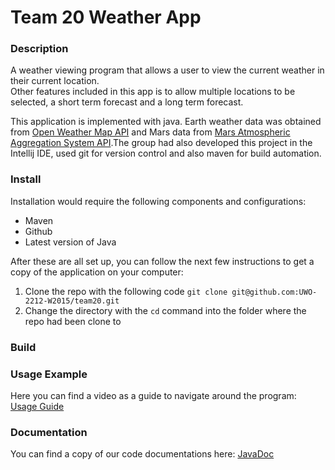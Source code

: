 # Team 20 Weather App

### Description
A weather viewing program that allows a user to view the current weather in their current location.   
Other features included in this app is to allow multiple locations to be selected, a short term forecast and a long term forecast. 

This application is implemented with java. Earth weather data was obtained from [Open Weather Map API](http://openweathermap.org) and Mars data from [Mars Atmospheric Aggregation System API](http://marsweather.ingenology.com/).The group had also developed this project in the Intellij IDE, used git for version control and also maven for build automation.

### Install
Installation would require the following components and configurations:
* Maven
* Github
* Latest version of Java

After these are all set up, you can follow the next few instructions to get a copy of the application on your computer:

1. Clone the repo with the following code
   ` git clone git@github.com:UWO-2212-W2015/team20.git `
2. Change the directory with the `cd` command into the folder where the repo had been clone to

### Build

### Usage Example

Here you can find a video as a guide to navigate around the program:
[Usage Guide](https://www.youtube.com/watch?v=TquBZH7Ji_w)

### Documentation

You can find a copy of our code documentations here:
[JavaDoc](https://github.com/UWO-2212-W2015/team20/blob/master/WeatherProject20/doc/index.html)